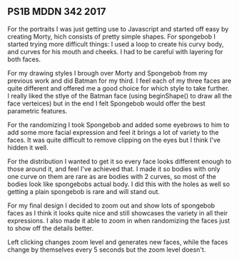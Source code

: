 ## PS1B MDDN 342 2017

For the portraits I was just getting use to Javascript and started off easy by creating Morty, hich consists of pretty simple shapes. For spongebob I started trying more difficult things: I used a loop to create his curvy body, and curves for his mouth and cheeks. I had to be careful with layering for both faces.

For my drawing styles I brough over Morty and Spongebob from my previous work and did Batman for my third. I feel each of my three faces are quite different and offered me a good choice for which style to take further. I really liked the stlye of the Batman face (using beginShape() to draw all the face verteices) but in the end I felt Spongebob would offer the best parametric features. 

For the randomizing I took Spongebob and added some eyebrows to him to add some more facial expression and feel it brings a lot of variety to the faces. It was quite difficult to remove clipping on the eyes but I think I've hidden it well. 

For the distribution I wanted to get it so every face looks different enough to those around it, and feel I've achieved that. I made it so bodies with only one curve on them are rare as are bodies with 2 curves, so most of the bodies look like spongebobs actual body. I did this with the holes as well so getting a plain spongebob is rare and will stand out.

For my final design I decided to zoom out and show lots of spongebob faces as I think it looks quite nice and still showcases the variety in all their expressions. I also made it able to zoom in when randomizing the faces just to show off the details better. 

Left clicking changes zoom level and generates new faces, while the faces change by themselves every 5 seconds but the zoom level doesn't. 